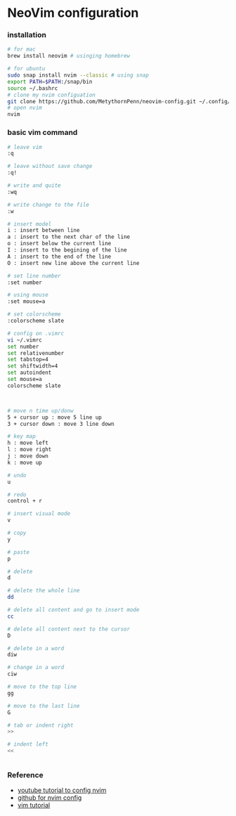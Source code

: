 # NeoVim configuration

### installation
```bash
# for mac
brew install neovim # usinging homebrew

# for ubuntu
sudo snap install nvim --classic # using snap
export PATH=$PATH:/snap/bin
source ~/.bashrc
# clone my nvim configuation
git clone https://github.com/MetythornPenn/neovim-config.git ~/.config/nvim
# open nvim
nvim
```

### basic vim command 
```bash
# leave vim
:q 

# leave without save change
:q!

# write and quite
:wq

# write change to the file 
:w 

# insert model
i : insert between line 
a : insert to the next char of the line 
o : insert below the current line 
I : insert to the begining of the line 
A : insert to the end of the line 
O : insert new line above the current line 

# set line number
:set number 

# using mouse 
:set mouse=a 

# set colorscheme 
:colorscheme slate

# config on .vimrc
vi ~/.vimrc
set number
set relativenumber
set tabstop=4
set shiftwidth=4
set autoindent
set mouse=a
colorscheme slate



# move n time up/donw
5 + cursor up : move 5 line up 
3 + cursor down : move 3 line down 

# key map 
h : move left 
l : move right 
j : move down 
k : move up 

# undo 
u 

# redo 
control + r 

# insert visual mode 
v 

# copy 
y 

# paste 
p 

# delete 
d 

# delete the whole line 
dd 

# delete all content and go to insert mode 
cc 

# delete all content next to the cursor 
D 

# delete in a word 
diw 

# change in a word 
ciw 

# move to the top line 
gg 

# move to the last line 
G 

# tab or indent right 
>>

# indent left 
<<



```

### Reference

- [youtube tutorial to config nvim](https://www.youtube.com/watch?v=4zyZ3sw_ulc&list=PLsz00TDipIffreIaUNk64KxTIkQaGguqn&index=4)
- [github for nvim config](https://github.com/cpow/neovim-for-newbs)
- [vim tutorial](https://www.youtube.jcom/watch?v=RZ4p-saaQkc&t=2889s)

